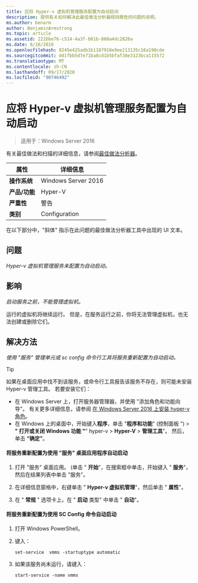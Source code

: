 ```yaml
---
title: 应将 Hyper-v 虚拟机管理服务配置为自动启动
description: 提供有关如何解决此最佳做法分析器规则报告的问题的说明。
ms.author: benarm
author: BenjaminArmstrong
ms.topic: article
ms.assetid: 222bbe76-c514-4a3f-b61b-860a4dc2826a
ms.date: 8/16/2016
ms.openlocfilehash: 8245e425adb1b1187918e9ee213135c16a190cde
ms.sourcegitcommit: dd1fbb5d7e71ba8cd1b5bfaf38e3123bca115572
ms.translationtype: MT
ms.contentlocale: zh-CN
ms.lasthandoff: 09/17/2020
ms.locfileid: "90746492"
---
```

# <a name="the-hyper-v-virtual-machine-management-service-should-be-configured-to-start-automatically"></a>应将 Hyper-v 虚拟机管理服务配置为自动启动

>适用于：Windows Server 2016

有关最佳做法和扫描的详细信息，请参阅[最佳做法分析器](https://go.microsoft.com/fwlink/?LinkId=122786)。

|属性|详细信息|
|-|-|
|**操作系统**|Windows Server 2016|
|**产品/功能**|Hyper-V|
|**严重性**|警告|
|**类别**|Configuration|

在以下部分中，"斜体" 指示在此问题的最佳做法分析器工具中出现的 UI 文本。

## <a name="issue"></a>问题

*Hyper-v 虚拟机管理服务未配置为自动启动。*

## <a name="impact"></a>影响

*启动服务之前，不能管理虚拟机。*

运行的虚拟机将继续运行。 但是，在服务运行之前，你将无法管理虚拟机，也无法创建或删除它们。

## <a name="resolution"></a>解决方法

*使用 "服务" 管理单元或 sc config 命令行工具将服务重新配置为自动启动。*

> [!TIP]
> 如果在桌面应用中找不到该服务，或命令行工具报告该服务不存在，则可能未安装 Hyper-v 管理工具。 若要安装它们：
>
> - 在 Windows Server 上，打开服务器管理器，并使用 "添加角色和功能向导"。 有关更多详细信息，请参阅 [在 Windows Server 2016 上安装 hyper-v 角色](../get-started/Install-the-Hyper-V-role-on-Windows-Server.md)。
> - 在 Windows 上的桌面中，开始键入**程序**，单击 "**程序和功能**" (控制面板 ") > **" 打开或关闭 Windows 功能 "**" hyper-v  >  **Hyper-V**  >  **管理工具**"。 然后，单击 **“确定”**。

#### <a name="to-reconfigure-the-service-to-start-automatically-using-the-services-desktop-app"></a>将服务重新配置为使用 "服务" 桌面应用程序自动启动

1.  打开 "服务" 桌面应用。  (单击 " **开始**"，在搜索框中单击，开始键入 " **服务**"，然后在结果列表中单击 "服务"。

2.  在详细信息窗格中，右键单击 " **Hyper-v 虚拟机管理**"，然后单击 " **属性**"。

3.  在 " **常规** " 选项卡上，在 " **启动** 类型" 中单击 " **自动**"。

#### <a name="to-reconfigure-the-service-to-start-automatically-using-the-sc-config-command"></a>将服务重新配置为使用 SC Config 命令自动启动

1.  打开 Windows PowerShell。

2.  键入：

    ```
    set-service  vmms -startuptype automatic
    ```

3.  如果该服务尚未运行，请键入：

    ```
    start-service -name vmms
    ```



